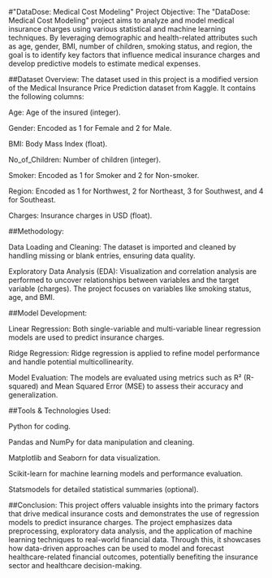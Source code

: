 
#"DataDose: Medical Cost Modeling" Project
Objective: The "DataDose: Medical Cost Modeling" project aims to analyze and model medical insurance charges using various statistical and machine learning techniques. By leveraging demographic and health-related attributes such as age, gender, BMI, number of children, smoking status, and region, the goal is to identify key factors that influence medical insurance charges and develop predictive models to estimate medical expenses.

##Dataset Overview: The dataset used in this project is a modified version of the Medical Insurance Price Prediction dataset from Kaggle. It contains the following columns:

Age: Age of the insured (integer).

Gender: Encoded as 1 for Female and 2 for Male.

BMI: Body Mass Index (float).

No_of_Children: Number of children (integer).

Smoker: Encoded as 1 for Smoker and 2 for Non-smoker.

Region: Encoded as 1 for Northwest, 2 for Northeast, 3 for Southwest, and 4 for Southeast.

Charges: Insurance charges in USD (float).

##Methodology:

Data Loading and Cleaning: The dataset is imported and cleaned by handling missing or blank entries, ensuring data quality.

Exploratory Data Analysis (EDA): Visualization and correlation analysis are performed to uncover relationships between variables and the target variable (charges). The project focuses on variables like smoking status, age, and BMI.

##Model Development:

Linear Regression: Both single-variable and multi-variable linear regression models are used to predict insurance charges.

Ridge Regression: Ridge regression is applied to refine model performance and handle potential multicollinearity.

Model Evaluation: The models are evaluated using metrics such as R² (R-squared) and Mean Squared Error (MSE) to assess their accuracy and generalization.

##Tools & Technologies Used:

Python for coding.

Pandas and NumPy for data manipulation and cleaning.

Matplotlib and Seaborn for data visualization.

Scikit-learn for machine learning models and performance evaluation.

Statsmodels for detailed statistical summaries (optional).

##Conclusion: This project offers valuable insights into the primary factors that drive medical insurance costs and demonstrates the use of regression models to predict insurance charges. The project emphasizes data preprocessing, exploratory data analysis, and the application of machine learning techniques to real-world financial data. Through this, it showcases how data-driven approaches can be used to model and forecast healthcare-related financial outcomes, potentially benefiting the insurance sector and healthcare decision-making.
